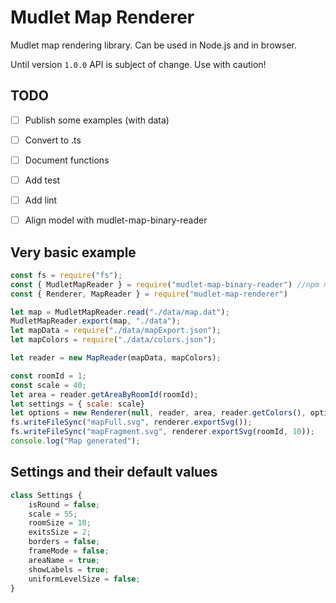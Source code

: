 # Mudlet Map Renderer

Mudlet map rendering library. Can be used in Node.js and in browser.

Until version `1.0.0` API is subject of change. Use with caution!

## TODO

- [ ] Publish some examples (with data)
- [ ] Convert to .ts
- [ ] Document functions
- [ ] Add test
- [ ] Add lint
- [ ] Align model with mudlet-map-binary-reader


## Very basic example

```js
const fs = require("fs");
const { MudletMapReader } = require("mudlet-map-binary-reader") //npm mudlet-map-binary-reader
const { Renderer, MapReader } = require("mudlet-map-renderer")

let map = MudletMapReader.read("./data/map.dat");
MudletMapReader.export(map, "./data");
let mapData = require("./data/mapExport.json");
let mapColors = require("./data/colors.json");

let reader = new MapReader(mapData, mapColors);

const roomId = 1;
const scale = 40;
let area = reader.getAreaByRoomId(roomId);
let settings = { scale: scale}
let options = new Renderer(null, reader, area, reader.getColors(), options);
fs.writeFileSync("mapFull.svg", renderer.exportSvg());
fs.writeFileSync("mapFragment.svg", renderer.exportSvg(roomId, 10));
console.log("Map generated");
```

## Settings and their default values 
```js
class Settings {
    isRound = false;
    scale = 55;
    roomSize = 10;
    exitsSize = 2;
    borders = false;
    frameMode = false;
    areaName = true;
    showLabels = true;
    uniformLevelSize = false;
}
```